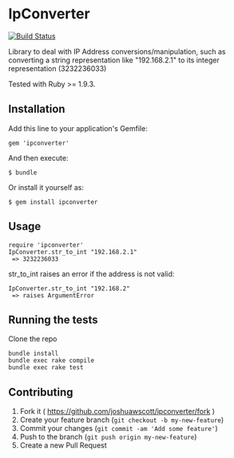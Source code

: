 # IpConverter

[![Build Status](https://travis-ci.org/joshuawscott/ipconverter.svg?branch=master)](https://travis-ci.org/joshuawscott/ipconverter)

Library to deal with IP Address conversions/manipulation, such as converting
a string representation like "192.168.2.1" to its integer representation
(3232236033)

Tested with Ruby >= 1.9.3.

## Installation

Add this line to your application's Gemfile:

    gem 'ipconverter'

And then execute:

    $ bundle

Or install it yourself as:

    $ gem install ipconverter

## Usage

```
require 'ipconverter'
IpConverter.str_to_int "192.168.2.1"
 => 3232236033
```
str_to_int raises an error if the address is not valid:
```
IpConverter.str_to_int "192.168.2"
 => raises ArgumentError
```

## Running the tests

Clone the repo
```
bundle install
bundle exec rake compile
bundle exec rake test
```

## Contributing

1. Fork it ( https://github.com/joshuawscott/ipconverter/fork )
2. Create your feature branch (`git checkout -b my-new-feature`)
3. Commit your changes (`git commit -am 'Add some feature'`)
4. Push to the branch (`git push origin my-new-feature`)
5. Create a new Pull Request
